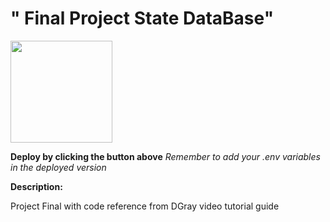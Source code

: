 # " Final Project State DataBase"


[<img src="https://cdn.gomix.com/2bdfb3f8-05ef-4035-a06e-2043962a3a13%2Fremix-button.svg" width="163px" />](https://glitch.com/edit/#!/import/github/d-nolaly/mongo_async_crud)

**Deploy by clicking the button above**
_Remember to add your .env variables in the deployed version_

**Description:**

Project Final with code reference from DGray video tutorial guide
